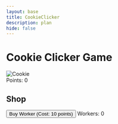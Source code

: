 ```yaml
---
layout: base
title: CookieClicker
description: plan
hide: false
---
```


<h1>Cookie Clicker Game</h1>
<img id="cookie" src="/assets/images/cookie.png" alt="Cookie">
<div id="points">Points: 0</div>

<div class="shop">
    <h2>Shop</h2>
    <div class="item">
        <button onclick="buyWorker()">Buy Worker (Cost: 10 points)</button>
        <span>Workers: <span id="workers">0</span></span>
    </div>
</div>

<script src="/assets/js/cookie-clicker.js"></script>
